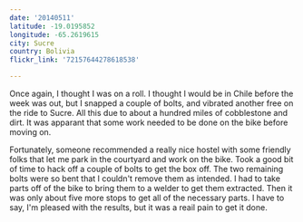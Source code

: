 ```yaml
---
date: '20140511'
latitude: -19.0195852
longitude: -65.2619615
city: Sucre
country: Bolivia
flickr_link: '72157644278618538'

---
```


Once again, I thought I was on a roll. I thought I would be in Chile before the week was out, but I snapped a couple of bolts, and vibrated another free on the ride to Sucre. All this due to about a hundred miles of cobblestone and dirt. It was apparant that some work needed to be done on the bike before moving on. 

Fortunately, someone recommended a really nice hostel with some friendly folks that let me park in the courtyard and work on the bike. Took a good bit of time to hack off a couple of bolts to get the box off. The two remaining bolts were so bent that I couldn't remove them as intended. I had to take parts off of the bike to bring them to a welder to get them extracted. Then it was only about five more stops to get all of the necessary parts. I have to say, I'm pleased with the results, but it was a reail pain to get it done.  
